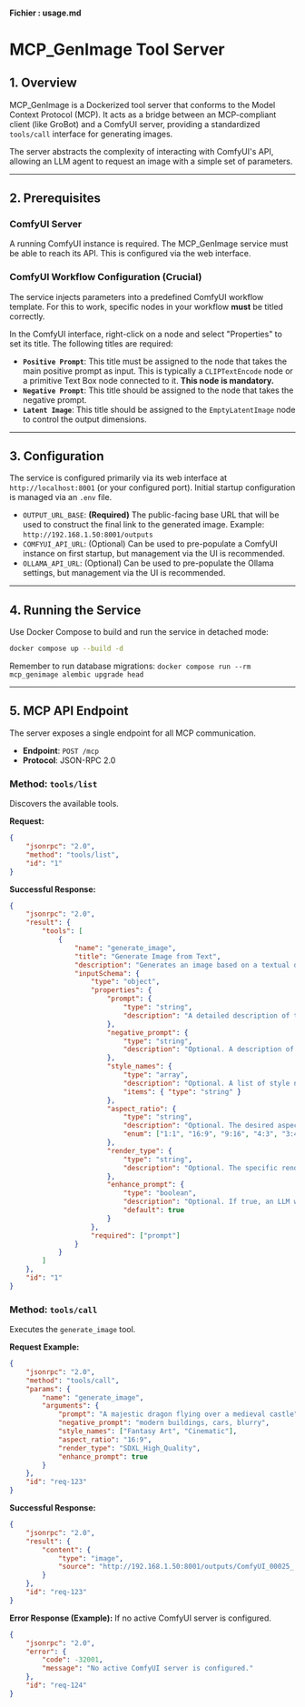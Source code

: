 #### Fichier : usage.md
# MCP_GenImage Tool Server

## 1. Overview

MCP_GenImage is a Dockerized tool server that conforms to the Model Context Protocol (MCP). It acts as a bridge between an MCP-compliant client (like GroBot) and a ComfyUI server, providing a standardized `tools/call` interface for generating images.

The server abstracts the complexity of interacting with ComfyUI's API, allowing an LLM agent to request an image with a simple set of parameters.

---

## 2. Prerequisites

### ComfyUI Server
A running ComfyUI instance is required. The MCP_GenImage service must be able to reach its API. This is configured via the web interface.

### ComfyUI Workflow Configuration (Crucial)
The service injects parameters into a predefined ComfyUI workflow template. For this to work, specific nodes in your workflow **must** be titled correctly.

In the ComfyUI interface, right-click on a node and select "Properties" to set its title. The following titles are required:

*   **`Positive Prompt`**: This title must be assigned to the node that takes the main positive prompt as input. This is typically a `CLIPTextEncode` node or a primitive Text Box node connected to it. **This node is mandatory.**
*   **`Negative Prompt`**: This title should be assigned to the node that takes the negative prompt.
*   **`Latent Image`**: This title should be assigned to the `EmptyLatentImage` node to control the output dimensions.

---

## 3. Configuration

The service is configured primarily via its web interface at `http://localhost:8001` (or your configured port). Initial startup configuration is managed via an `.env` file.

*   `OUTPUT_URL_BASE`: **(Required)** The public-facing base URL that will be used to construct the final link to the generated image. Example: `http://192.168.1.50:8001/outputs`
*   `COMFYUI_API_URL`: (Optional) Can be used to pre-populate a ComfyUI instance on first startup, but management via the UI is recommended.
*   `OLLAMA_API_URL`: (Optional) Can be used to pre-populate the Ollama settings, but management via the UI is recommended.

---

## 4. Running the Service

Use Docker Compose to build and run the service in detached mode:

```bash
docker compose up --build -d
```

Remember to run database migrations: `docker compose run --rm mcp_genimage alembic upgrade head`

---

## 5. MCP API Endpoint

The server exposes a single endpoint for all MCP communication.

*   **Endpoint**: `POST /mcp`
*   **Protocol**: JSON-RPC 2.0

### Method: `tools/list`

Discovers the available tools.

**Request:**
```json
{
    "jsonrpc": "2.0",
    "method": "tools/list",
    "id": "1"
}
```

**Successful Response:**
```json
{
    "jsonrpc": "2.0",
    "result": {
        "tools": [
            {
                "name": "generate_image",
                "title": "Generate Image from Text",
                "description": "Generates an image based on a textual description (prompt). Can be used to create illustrations, photos, or artistic representations.",
                "inputSchema": {
                    "type": "object",
                    "properties": {
                        "prompt": {
                            "type": "string",
                            "description": "A detailed description of the image to be generated. Be as specific as possible about the subject, style, colors, and composition."
                        },
                        "negative_prompt": {
                            "type": "string",
                            "description": "Optional. A description of elements to avoid in the image (e.g., 'ugly, deformed, extra fingers')."
                        },
                        "style_names": {
                            "type": "array",
                            "description": "Optional. A list of style names to apply to the prompt (e.g., ['Cinematic', 'Photorealistic']). Styles are configured in the web UI.",
                            "items": { "type": "string" }
                        },
                        "aspect_ratio": {
                            "type": "string",
                            "description": "Optional. The desired aspect ratio of the final image. Defaults to '1:1' (square).",
                            "enum": ["1:1", "16:9", "9:16", "4:3", "3:4"]
                        },
                        "render_type": {
                            "type": "string",
                            "description": "Optional. The specific rendering workflow to use (e.g., for upscaling, video, or a specific model). Overrides the default workflow."
                        },
                        "enhance_prompt": {
                            "type": "boolean",
                            "description": "Optional. If true, an LLM will be used to enhance and refine the final prompts before generation. Defaults to true.",
                            "default": true
                        }
                    },
                    "required": ["prompt"]
                }
            }
        ]
    },
    "id": "1"
}
```

### Method: `tools/call`

Executes the `generate_image` tool.

**Request Example:**
```json
{
    "jsonrpc": "2.0",
    "method": "tools/call",
    "params": {
        "name": "generate_image",
        "arguments": {
            "prompt": "A majestic dragon flying over a medieval castle",
            "negative_prompt": "modern buildings, cars, blurry",
            "style_names": ["Fantasy Art", "Cinematic"],
            "aspect_ratio": "16:9",
            "render_type": "SDXL_High_Quality",
            "enhance_prompt": true
        }
    },
    "id": "req-123"
}
```

**Successful Response:**
```json
{
    "jsonrpc": "2.0",
    "result": {
        "content": {
            "type": "image",
            "source": "http://192.168.1.50:8001/outputs/ComfyUI_00025_.png"
        }
    },
    "id": "req-123"
}
```

**Error Response (Example):**
If no active ComfyUI server is configured.
```json
{
    "jsonrpc": "2.0",
    "error": {
        "code": -32001,
        "message": "No active ComfyUI server is configured."
    },
    "id": "req-124"
}
```